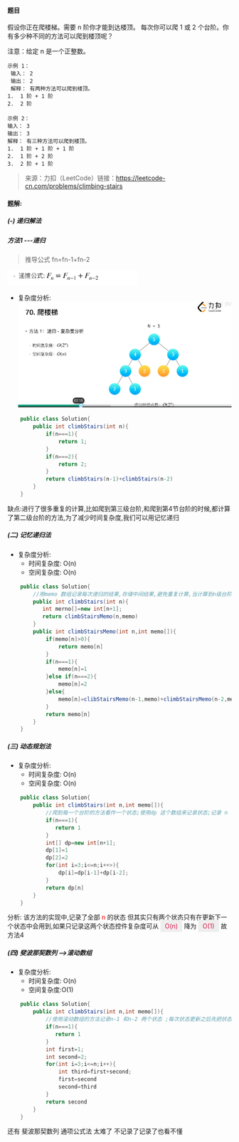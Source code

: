 #### 题目  
假设你正在爬楼梯。需要 n 阶你才能到达楼顶。
每次你可以爬 1 或 2 个台阶。你有多少种不同的方法可以爬到楼顶呢？

注意：给定 n 是一个正整数。
``` 
示例 1：
 输入： 2
 输出： 2
 解释： 有两种方法可以爬到楼顶。
1.  1 阶 + 1 阶
2.  2 阶

示例 2：
输入： 3
输出： 3
解释： 有三种方法可以爬到楼顶。
1.  1 阶 + 1 阶 + 1 阶
2.  1 阶 + 2 阶
3.  2 阶 + 1 阶

```

> 来源：力扣（LeetCode）链接：https://leetcode-cn.com/problems/climbing-stairs


#### 题解:
##### (-) 递归解法
   ##### 方法1  ---递归
    
  >推导公式 fn=fn-1+fn-2


   ![递推公式](/images/爬楼梯/2.png)

  - 复杂度分析:
   ![递推公式](/images/爬楼梯/6.png)

```java
    public class Solution{
        public int climbStairs(int n){
            if(n===1){
                return 1;
            }
            if(n===2){
                return 2;
            }
            return climbStairs(n-1)+climbStairs(n-2)
        }
    }
```
  缺点:进行了很多重复的计算,比如爬到第三级台阶,和爬到第4节台阶的时候,都计算了第二级台阶的方法,为了减少时间复杂度,我们可以用记忆递归




##### (二) 记忆递归法
 - 复杂度分析:
   - 时间复杂度: O(n)
   - 空间复杂度: O(n)
  
```java
    public class Solution{
        //用memo 数组记录每次递归的结果,存储中间结果,避免重复计算,当计算到n级台阶时,如果第n级的方法已经计算过了,则直接返回memo 中保存的结果,这样就避免了重复的计算
        public int climbStairs(int n){
           int merno[]=new int[n+1];
           return climbStairsMemo(n,memo)
        }
        public int climbStairsMemo(int n,int memo[]){
            if(memo[n]>0){
                return memo[n]
            }
            if(n===1){
                memo[n]=1
            }else if(n===2){
                memo[n]=2
            }else{
                memo[n]=clibStairsMemo(n-1,memo)+climbStairsMemo(n-2,memo);
            }
            return memo[n]
        }
    }
```

##### (三) 动态规划法
 - 复杂度分析:
   - 时间复杂度: O(n)
   - 空间复杂度: O(n)
  
```java
    public class Solution{
        public int climbStairs(int n,int memo[]){
            //爬到每一个台阶的方法看作一个状态;使用dp 这个数组来记录状态;记录 n 个状态,从1 到n 依次更新
            if(n===1){
               return 1
            }
            int[] dp=new int[n+1];
            dp[1]=1
            dp[2]=2
            for(int i=3;i<=n;i++>){
                dp[i]=dp[i-1]+dp[i-2]; 
            }
            return dp[n]
        }
    }
```
分析: 该方法的实现中,记录了全部 <font color="#f00">n</font> 的状态 但其实只有两个状态只有在更新下一个状态中会用到,如果只记录这两个状态控件复杂度可从 <span style="padding:5px 10px;background:#eee;color:#d14">O(n)</span> 降为 <span style="padding:5px 10px;background:#eee;color:#d14">O(1)</span> 故 方法4

##### (四) 斐波那契数列 -->滚动数组
 - 复杂度分析:
   - 时间复杂度: O(n)
   - 空间复杂度:O(1)
  
```java
    public class Solution{
        public int climbStairs(int n,int memo[]){
            //使用滚动数组的方法记录n-1 和n-2 两个状态 ;每次状态更新之后先把状态2移动到状态1;再把状态3移动到状态2的位置;也就是说把状态整体向前滚动一位
            if(n===1){
               return 1
            }
            int first=1;
            int second=2;
            for(int i=3;i<=n;i++){
                int third=first+second;
                first=second
                second=third
            }
            return second
        }
    }
```

还有 斐波那契数列 通项公式法 太难了 不记录了记录了也看不懂